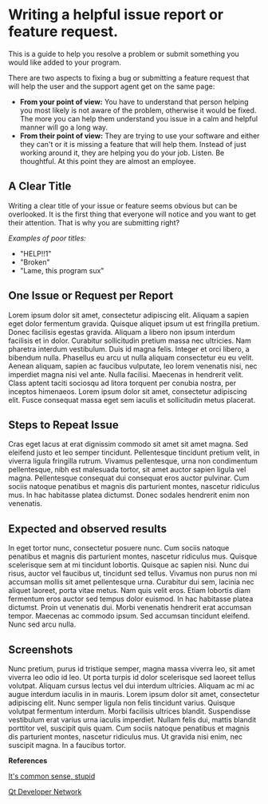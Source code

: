 # Writing a helpful issue report or feature request.

This is a guide to help you resolve a problem or submit something you would like added to your program.

There are two aspects to fixing a bug or submitting a feature request that will help the user and the support agent get on the same page:

* __From your point of view:__ You have to understand that person helping you most likely is not aware of the problem, otherwise it would be fixed.  The more you can help them understand you issue in a calm and helpful manner will go a long way.
* __From their point of view:__ They are trying to use your software and either they can't or it is missing a feature that will help them.  Instead of just working around it, they are helping you do your job.  Listen.  Be thoughtful.  At this point they are almost an employee. 

## A Clear Title

Writing a clear title of your issue or feature seems obvious but can be overlooked.  It is the first thing that everyone will notice and you want to get their attention.  That is why you are submitting right?

*Examples of poor titles:*
* "HELP!!1"
* "Broken"
* "Lame, this program sux"



## One Issue or Request per Report

Lorem ipsum dolor sit amet, consectetur adipiscing elit. Aliquam a sapien eget dolor fermentum gravida. Quisque aliquet ipsum ut est fringilla pretium. Donec facilisis egestas gravida. Aliquam a libero non ipsum interdum facilisis et in dolor. Curabitur sollicitudin pretium massa nec ultricies. Nam pharetra interdum vestibulum. Duis id magna felis. Integer et orci libero, a bibendum nulla. Phasellus eu arcu ut nulla aliquam consectetur eu eu velit. Aenean aliquam, sapien ac faucibus vulputate, leo lorem venenatis nisi, nec imperdiet magna nisi vel ante. Nulla facilisi. Maecenas in hendrerit velit. Class aptent taciti sociosqu ad litora torquent per conubia nostra, per inceptos himenaeos. Lorem ipsum dolor sit amet, consectetur adipiscing elit. Fusce consequat massa eget sem iaculis et sollicitudin metus placerat.

## Steps to Repeat Issue

Cras eget lacus at erat dignissim commodo sit amet sit amet magna. Sed eleifend justo et leo semper tincidunt. Pellentesque tincidunt pretium velit, in viverra ligula fringilla rutrum. Vivamus pellentesque, urna non condimentum pellentesque, nibh est malesuada tortor, sit amet auctor sapien ligula vel magna. Pellentesque consequat dui consequat eros auctor pulvinar. Cum sociis natoque penatibus et magnis dis parturient montes, nascetur ridiculus mus. In hac habitasse platea dictumst. Donec sodales hendrerit enim non venenatis.

## Expected and observed results

In eget tortor nunc, consectetur posuere nunc. Cum sociis natoque penatibus et magnis dis parturient montes, nascetur ridiculus mus. Quisque scelerisque sem at mi tincidunt lobortis. Quisque ac sapien nisi. Nunc dui risus, auctor vel faucibus ut, tincidunt sed tellus. Vivamus non purus non mi accumsan mollis sit amet pellentesque urna. Curabitur dui sem, lacinia nec aliquet laoreet, porta vitae metus. Nam quis velit eros. Etiam lobortis diam fermentum eros auctor sed tempus dolor euismod. In hac habitasse platea dictumst. Proin ut venenatis dui. Morbi venenatis hendrerit erat accumsan tempor. Maecenas ac commodo ipsum. Sed accumsan tincidunt eleifend. Nunc sed arcu nulla.

## Screenshots

Nunc pretium, purus id tristique semper, magna massa viverra leo, sit amet viverra leo odio id leo. Ut porta turpis id dolor scelerisque sed laoreet tellus volutpat. Aliquam cursus lectus vel dui interdum ultricies. Aliquam ac mi ac augue interdum iaculis in in mauris. Lorem ipsum dolor sit amet, consectetur adipiscing elit. Nunc semper ligula non felis tincidunt varius. Quisque volutpat fermentum interdum. Morbi facilisis ultrices blandit. Suspendisse vestibulum erat varius urna iaculis imperdiet. Nullam felis dui, mattis blandit porttitor vel, suscipit quis quam. Cum sociis natoque penatibus et magnis dis parturient montes, nascetur ridiculus mus. Ut gravida nisi enim, nec suscipit magna. In a faucibus tortor.

__References__

[It's common sense, stupid][1]

[Qt Developer Network][2]

[1]: http://itscommonsensestupid.blogspot.com/2008/07/tips-to-write-good-bug-report.html
[2]: http://qt-project.org/wiki/ReportingBugsInQt